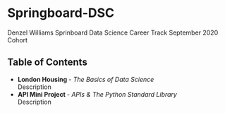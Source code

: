 # Springboard-DSC
Denzel Williams 
Sprinboard Data Science Career Track 
September 2020 Cohort

<h2> Table of Contents </h2>
<ul>
  <li> <b>London Housing </b> - <i> The Basics of Data Science </i> <br /> Description </li>
  
  <li> <b>API Mini Project </b> - <i>APIs & The Python Standard Library</i> <br /> Description </li>

   
</ul>
